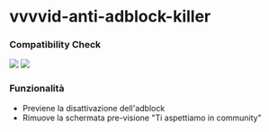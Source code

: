 # vvvvid-anti-adblock-killer

### Compatibility Check

![](https://img.shields.io/badge/tampermonkey-4.7%20tested-brightgreen.svg) ![](https://img.shields.io/badge/violentmonkey-2.9.8%20tested-brightgreen.svg)

### Funzionalità

- Previene la disattivazione dell'adblock
- Rimuove la schermata pre-visione "Ti aspettiamo in community"
